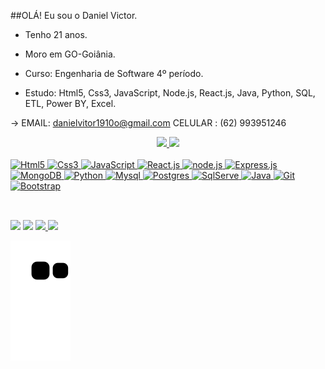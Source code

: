 ##OLÁ! Eu sou o Daniel Victor.

- Tenho 21 anos.

- Moro em GO-Goiânia.

- Curso: Engenharia de Software 4º período.

- Estudo: Html5, Css3, JavaScript, Node.js, React.js, Java, Python, SQL, ETL, Power BY, Excel.

 -> EMAIL: danielvitor1910o@gmail.com CELULAR : (62) 993951246
<div align="center">
  <a href="https://daniel-victtor">
  <img height="180em" src="https://github-readme-stats.vercel.app/api?username=daniel-victorr&show_icons=true&theme=dark&include_all_commits=true&count_private=true"/>
  <img height="170em" src="https://github-readme-stats.vercel.app/api/top-langs/?username=daniel-victorr&layout=compact&langs_count=7&theme=dark"/>
</div>
  
<br/> 
<div style="display: inline_block">
 
  <img aling="center" alt="Html5" src="https://img.shields.io/badge/HTML5-E34F26?style=for-the-badge&logo=html5&logoColor=white"/>
  <img aling="center" alt="Css3" src="https://img.shields.io/badge/CSS3-1572B6?style=for-the-badge&logo=css3&logoColor=white"/>
  <img aling="center" alt="JavaScript" src="https://img.shields.io/badge/JavaScript-F7DF1E?style=for-the-badge&logo=javascript&logoColor=black"/> 
  <img aling="center" alt="React.js" src="https://img.shields.io/badge/React-20232A?style=for-the-badge&logo=react&logoColor=61DAFB"/>
  <img aling="center" alt="node.js" src="https://img.shields.io/badge/Node.js-43853D?style=for-the-badge&logo=node.js&logoColor=white"/>
  <img aling="center" alt="Express.js" src="https://img.shields.io/badge/Express.js-404D59?style=for-the-badge"/>
  <img aling="center" alt="MongoDB" src="https://img.shields.io/badge/MongoDB-4EA94B?style=for-the-badge&logo=mongodb&logoColor=white"/>
  <img aling="center" alt="Python"      src="https://camo.githubusercontent.com/94be0a2e5be142925615e5821d97137a930d08fc154962ce43860f1957e6661e/68747470733a2f2f696d672e736869656c64732e696f2f62616467652f507974686f6e2d3337373641423f7374796c653d666f722d7468652d6261646765266c6f676f3d707974686f6e266c6f676f436f6c6f723d7768697465"/>
 <img aling="center" alt="Mysql" src="https://img.shields.io/badge/MySQL-00000F?style=for-the-badge&logo=mysql&logoColor=white"/>
 <img aling="center" alt="Postgres" src="https://img.shields.io/badge/PostgreSQL-316192?style=for-the-badge&logo=postgresql&logoColor=white"/>
  <img aling="center" alt="SqlServe" src="https://img.shields.io/badge/Microsoft_SQL_Server-CC2927?style=for-the-badge&logo=microsoft-  sql-server&logoColor=white"/>
  <img aling="center" alt="Java" src="https://img.shields.io/badge/Java-ED8B00?style=for-the-badge&logo=java&logoColor=white"/>
  <img aling="center" alt="Git" src="https://img.shields.io/badge/GIT-E44C30?style=for-the-badge&logo=git&logoColor=white"/>
  <img aling="center" alt="Bootstrap" src="https://img.shields.io/badge/Bootstrap-563D7C?style=for-the-badge&logo=bootstrap&logoColor=white"/> 
</div>
<br/>
  
  ##
 
  <div> 
  <a href="https://instagram.com/daniel_victtor_" target="_blank"><img src="https://img.shields.io/badge/-Instagram-%23E4405F?style=for-the-badge&logo=instagram&logoColor=white" target="_blank"></a>
 <a href="https://discord.gg/Daniel/Victtor#7126" target="_blank"><img src="https://img.shields.io/badge/Discord-7289DA?style=for-the-badge&logo=discord&logoColor=white" target="_blank"></a> 
 <a href = "mailto:danielvitor1910o@gmail.com"><img src="https://img.shields.io/badge/-Gmail-%23333?style=for-the-badge&logo=gmail&logoColor=#ffffff" target="_blank">   </a>
 <a href="https://www.linkedin.com/in/daniel-victor-55312a210/overlay/contact-info/#:~:text=linkedin.com/in/daniel%2Dvictor%2D55312a210" target="_blank"><img src="https://img.shields.io/badge/-LinkedIn-%230077B5?style=for-the-badge&logo=linkedin&logoColor=white" target="_blank"></a>    
   
   ![Snake animation](https://github.com/daniel-victorr/daniel-victorr/blob/output/github-contribution-grid-snake.svg)
</div>
